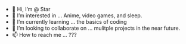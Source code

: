 - 👋 Hi, I’m @ Star
- 👀 I’m interested in ... Anime, video games, and sleep.  
- 🌱 I’m currently learning ... the basics of coding
- 💞️ I’m looking to collaborate on ... mulitple projects in the near future.
- 📫 How to reach me ... ???

<!---
uski4339/uski4339 is a ✨ special ✨ repository because its `README.md` (this file) appears on your GitHub profile.
You can click the Preview link to take a look at your changes.
--->
